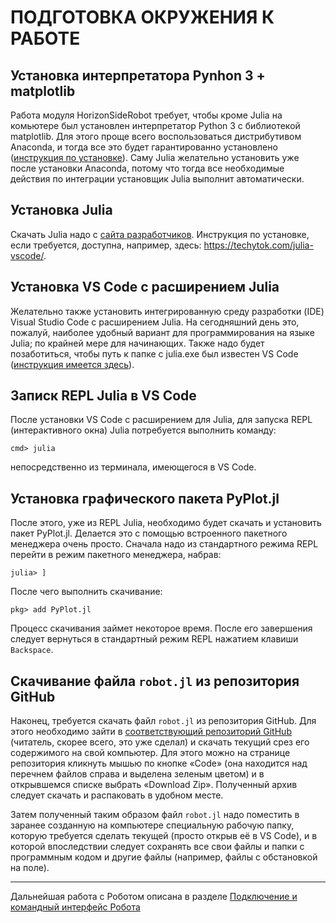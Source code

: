 # ПОДГОТОВКА ОКРУЖЕНИЯ К РАБОТЕ

## Установка интерпретатора Pynhon 3 + matplotlib

Работа модуля HorizonSideRobot требует, чтобы кроме Julia на комьютере был установлен интерпретатор Python 3 c библиотекой matplotlib. Для этого проще всего воспользоваться дистрибутивом Anaconda, и тогда все это будет гарантированно установлено ([инструкция по установке](https://pythonru.com/baza-znanij/kak-ustanovit-anaconda-na-windows)). Саму Julia желательно установить уже после установки Anaconda, потому что тогда все необходимые действия по интеграции установщик Julia выполнит автоматически.

## Установка Julia
Скачать Julia надо с [сайта разработчиков](https://julialang.org/downloads). Инструкция по установке, если требуется, доступна, например, здесь: https://techytok.com/julia-vscode/.

## Установка VS Code с расширением Julia
Желательно также установить интегрированную среду разработки (IDE) Visual Studio Code с расширением Julia. На сегодняшний день это, пожалуй, наиболее удобный вариант для программирования на языке Julia; по крайней мере для начинающих. Также надо будет позаботиться, чтобы путь к папке с julia.exe был известен VS Code ([инструкция имеется здесь](https://techytok.com/julia-vscode/)).

## Записк REPL Julia в VS Code
После установки VS Code с расширением для Julia, для запуска REPL (интерактивного окна) Julia потребуется выполнить команду:

    cmd> julia

непосредственно из терминала, имеющегося в VS Code.

## Установка графического пакета PyPlot.jl

После этого, уже из REPL Julia, необходимо будет скачать и установить пакет PyPlot.jl. Делается это с помощью встроенного пакетного менеджера очень просто. Сначала надо из стандартного режима REPL перейти в режим пакетного менеджера, набрав:

    julia> ]

После чего выполнить скачивание:

    pkg> add PyPlot.jl

Процесс скачивания займет некоторое время. После его завершения следует вернуться в стандартный режим REPL нажатием клавиши `Backspace`.

## Скачивание файла `robot.jl` из репозитория GitHub
Наконец, требуется скачать файл `robot.jl` из репозитория GitHub. Для этого необходимо зайти в [соответствующий репозиторий GitHub](https://github.com/Vibof/Robot) (читатель, скорее всего, это уже сделал) и скачать текущий срез его содержимого на свой компьютер.  Для этого можно на странице репозитория кликнуть мышью по кнопке «Code» (она находится над перечнем файлов справа и выделена зеленым цветом) и в открывшемся списке выбрать «Download Zip». Полученный архив следует скачать и распаковать в удобном месте.

Затем полученный таким образом файл `robot.jl` надо поместить в заранее созданную на компьютере специальную рабочую папку, которую требуется сделать текущей (просто открыв её в VS Code), и в которой впоследствии следует сохранять все свои файлы и папки с программным кодом и другие файлы (например, файлы с обстановкой на поле).

----------------------------------------

Дальнейшая работа с Роботом описана в разделе [Подключение и командный интерфейс Робота](api.md)

